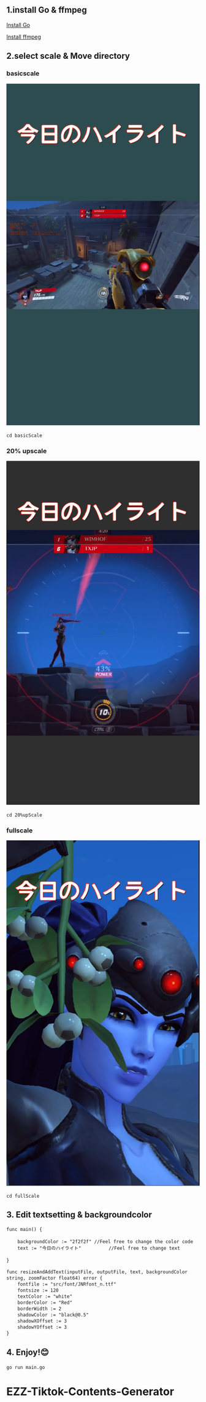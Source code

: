 ## 1.install Go & ffmpeg

[Install Go](https://go.dev/doc/install)

[Install ffmpeg](https://ffmpeg.org/download.html)

## 2.select scale & Move directory

### basicscale

![basicscale](src/basic.png)

`cd basicScale`

### 20% upscale

![20percent](src/20percent.png)

`cd 20%upScale`

### fullscale

![fullscale](src/fullscale.png)

`cd fullScale`

## 3. Edit textsetting & backgroundcolor

```
func main() {

	backgroundColor := "2f2f2f" //Feel free to change the color code
	text := "今日のハイライト"          //Feel free to change text

}
```

```
func resizeAndAddText(inputFile, outputFile, text, backgroundColor string, zoomFactor float64) error {
	fontfile := "src/font/JNRfont_n.ttf"
	fontsize := 120
	textColor := "white"
	borderColor := "Red"
	borderWidth := 2
	shadowColor := "black@0.5"
	shadowXOffset := 3
	shadowYOffset := 3
}
```

## 4. Enjoy!😊

`go run main.go`

# EZZ-Tiktok-Contents-Generator
